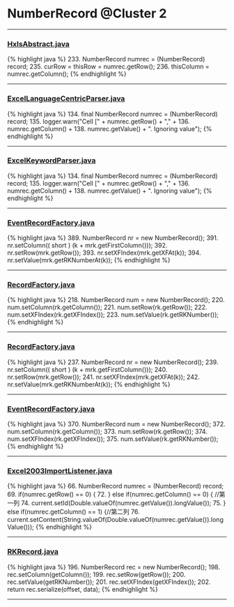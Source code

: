 # NumberRecord @Cluster 2

***

### [HxlsAbstract.java](https://searchcode.com/codesearch/view/68613461/)
{% highlight java %}
233. NumberRecord numrec = (NumberRecord) record;
235. curRow = thisRow = numrec.getRow();
236. thisColumn = numrec.getColumn();
{% endhighlight %}

***

### [ExcelLanguageCentricParser.java](https://searchcode.com/codesearch/view/12440043/)
{% highlight java %}
134. final NumberRecord numrec = (NumberRecord) record;
135. logger.warn("Cell [" + numrec.getRow() + "," + 
136.         numrec.getColumn() + 
138.         numrec.getValue() + ". Ignoring value");
{% endhighlight %}

***

### [ExcelKeywordParser.java](https://searchcode.com/codesearch/view/12440040/)
{% highlight java %}
134. final NumberRecord numrec = (NumberRecord) record;
135. logger.warn("Cell [" + numrec.getRow() + "," + 
136.         numrec.getColumn() + 
138.         numrec.getValue() + ". Ignoring value");
{% endhighlight %}

***

### [EventRecordFactory.java](https://searchcode.com/codesearch/view/15642343/)
{% highlight java %}
389. NumberRecord nr = new NumberRecord();
391. nr.setColumn(( short ) (k + mrk.getFirstColumn()));
392. nr.setRow(mrk.getRow());
393. nr.setXFIndex(mrk.getXFAt(k));
394. nr.setValue(mrk.getRKNumberAt(k));
{% endhighlight %}

***

### [RecordFactory.java](https://searchcode.com/codesearch/view/15642481/)
{% highlight java %}
218. NumberRecord num = new NumberRecord();
220. num.setColumn(rk.getColumn());
221. num.setRow(rk.getRow());
222. num.setXFIndex(rk.getXFIndex());
223. num.setValue(rk.getRKNumber());
{% endhighlight %}

***

### [RecordFactory.java](https://searchcode.com/codesearch/view/15642481/)
{% highlight java %}
237. NumberRecord nr = new NumberRecord();
239. nr.setColumn(( short ) (k + mrk.getFirstColumn()));
240. nr.setRow(mrk.getRow());
241. nr.setXFIndex(mrk.getXFAt(k));
242. nr.setValue(mrk.getRKNumberAt(k));
{% endhighlight %}

***

### [EventRecordFactory.java](https://searchcode.com/codesearch/view/15642343/)
{% highlight java %}
370. NumberRecord num = new NumberRecord();
372. num.setColumn(rk.getColumn());
373. num.setRow(rk.getRow());
374. num.setXFIndex(rk.getXFIndex());
375. num.setValue(rk.getRKNumber());
{% endhighlight %}

***

### [Excel2003ImportListener.java](https://searchcode.com/codesearch/view/92669296/)
{% highlight java %}
66. NumberRecord numrec = (NumberRecord) record;
69. if(numrec.getRow() == 0) {
72. } else if(numrec.getColumn() == 0) { //第一列
74.     current.setId(Double.valueOf(numrec.getValue()).longValue());
75. } else if(numrec.getColumn() == 1) {//第二列
76.     current.setContent(String.valueOf(Double.valueOf(numrec.getValue()).longValue()));
{% endhighlight %}

***

### [RKRecord.java](https://searchcode.com/codesearch/view/15642451/)
{% highlight java %}
196. NumberRecord rec = new NumberRecord();
198. rec.setColumn(getColumn());
199. rec.setRow(getRow());
200. rec.setValue(getRKNumber());
201. rec.setXFIndex(getXFIndex());
202. return rec.serialize(offset, data);
{% endhighlight %}

***

